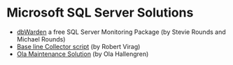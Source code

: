 # Microsoft SQL Server Solutions

 - [dbWarden](/dbWarden) a free SQL Server Monitoring Package (by Stevie Rounds and Michael Rounds)
 - [Base line Collector script](/BaselineCollector) (by Robert Virag)
 - [Ola Maintenance Solution](/Ola_Maintenance_Solution) (by Ola Hallengren)